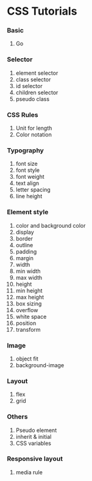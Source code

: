 # CSS Tutorials

### Basic
1. Go

### Selector
1. element selector
2. class selector
3. id selector
4. children selector
5. pseudo class

### CSS Rules
1. Unit for length
2. Color notation

### Typography
1. font size
2. font style
3. font weight
4. text align
5. letter spacing
6. line height

<!-- you can sorts items by size, design, position -->
### Element style
1. color and background color
2. display
3. border
4. outline
5. padding
6. margin
7. width
8. min width
9. max width
10. height
11. min height
12. max height
13. box sizing
14. overflow
15. white space
16. position
17. transform
<!-- opacity -->

### Image
1. object fit
2. background-image

### Layout
1. flex
2. grid

### Others
1. Pseudo element
2. inherit & initial
3. CSS variables

### Responsive layout
1. media rule

